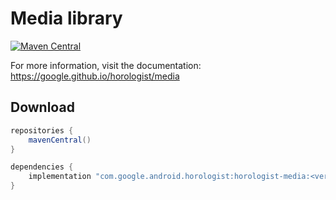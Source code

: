 # Media library

[![Maven Central](https://img.shields.io/maven-central/v/com.google.android.horologist/horologist-media)](https://search.maven.org/search?q=g:com.google.android.horologist)

For more information, visit the documentation: https://google.github.io/horologist/media

## Download

```groovy
repositories {
    mavenCentral()
}

dependencies {
    implementation "com.google.android.horologist:horologist-media:<version>"
}
```
